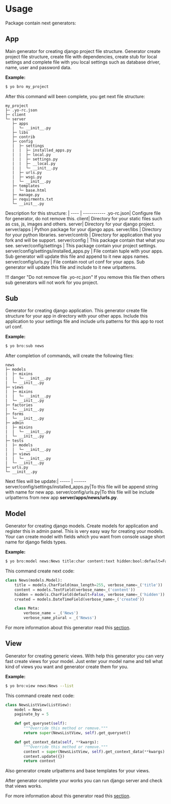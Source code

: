 # Usage

Package contain next generators:

## App

Main generator for creating django project file structure. Generator create
project file structure, create file with dependencies, create stub for local
settings and complete file with you local settings such as database driver,
name, user and password data.

**Example:**

```bash
$ yo bro my_project
```

After this command will been complete, you get next file structure:

```
my_project
├─ .yo-rc.json
├─ client
└─ server
   ├─ apps
   |  └─ __init__.py
   ├─ libs
   ├─ contrib
   ├─ config
   |  ├─ settings
   |  |  ├─ installed_apps.py
   |  |  ├─ local.py
   |  |  ├─ settings.py
   |  |  ├─ __local.py
   |  |  └─ __init__.py
   |  ├─ urls.py
   |  ├─ wsgi.py
   |  └─ __init__.py
   ├─ templates
   |  └─ base.html
   ├─ manage.py
   ├─ requirments.txt
   └─ __init__.py
```

Description for this structure: |
----  | -----------
.yo-rc.json| Configure file for generator, do not remove this.
client| Directory for your static files such as css, js, images and others.
server| Directory for your django project.
server/apps | Python package for your django apps.
server/libs | Directory for your python libraries.
server/contrib | Directory for application that you fork and will be support.
server/config | This package contain that what you see.
server/config/settings | This package contain your project settings.
server/config/settings/installed_apps.py | File contain tuple with your apps. Sub generator will update this file and append to it new apps names.
server/config/urls.py | File contain root url conf for your apps. Sub generator will update this file and include to it new urlpatterns.

!!! danger "Do not remove file .yo-rc.json"
    If you remove this file then others sub generators will not work for you project.

## Sub

Generator for creating django application. This generator create file structure
for your app in directory with your other apps. Include this application to your
settings file and include urls patterns for this app to root url conf.

**Example:**

```bash
$ yo bro:sub news
```

After completion of commands, will create the following files:

```
news
├─ models
|  ├─ mixins
|  |  └─ __init__.py
|  └─ __init__.py
├─ views
|  ├─ mixins
|  |  └─ __init__.py
|  └─ __init__.py
├─ factories
|  └─ __init__.py
├─ forms
|  └─ __init__.py
├─ admin
|  ├─ mixins
|  |  └─ __init__.py
|  └─ __init__.py
├─ tests
|  ├─ models
|  |  └─ __init__.py
|  ├─ views
|  |  └─ __init__.py
|  └─ __init__.py
├─ urls.py
└─ __init__.py
```

Next files will be update:|
----- | ------
server/config/settings/installed_apps.py|To this file will be append string with name for new app.
server/config/urls.py|To this file will be include urlpatterns from new app **server/apps/news/urls.py**.

## Model

Generator for creating django models. Create models for application and register
this in admin panel. This is very easy way for creating your models. Your can
create model with fields which you want from console usage short name for django
fields types.

**Example:**

```bash
$ yo bro:model news:News title:char content:text hidden:bool:default=False created:datetime
```

This command create next code:

```python
class News(models.Model):
    title = models.CharField(max_length=255, verbose_name=_('title'))
    content = models.TextField(verbose_name=_('content'))
    hidden = models.CharField(default=False, verbose_name=_('hidden'))
    created = models.DateTimeField(verbose_name=_('created'))

    class Meta:
        verbose_name = _('News')
        verbose_name_plural = _('Newss')
```

For more information about this generator read this [section]().

## View

Generator for creating generic views. With help this generator you can very fast
create views for your model. Just enter your model name and tell what kind of views
you want and generator create them for you.

**Example:**

```bash
$ yo bro:view news:News --list
```

This command create next code:

```python
class NewsListView(ListView):
    model = News
    paginate_by = 5

    def get_queryset(self):
        """Override this method or remove."""
        return super(NewsListView, self).get_queryset()

    def get_context_data(self, **kwargs):
        """Override this method or remove."""
        context = super(NewsListView, self).get_context_data(**kwargs)
        context.update({})
        return context
```

Also generator create urlpatterns and base templates for your views.

After generator complete your works you can run django server and check that
views works.

For more information about this generator read this [section]().